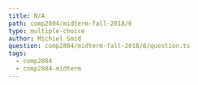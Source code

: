 ```yaml
---
title: N/A
path: comp2804/midterm-fall-2018/6
type: multiple-choice
author: Michiel Smid
question: comp2804/midterm-fall-2018/6/question.ts
tags:
  - comp2804
  - comp2804-midterm
---
```

